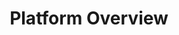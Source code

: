 ---
title: "Platform Overview"
menuTitle: "Platform <U>Overview</U>"
tagline: "See how the Customer and Agent APIs work and talk with each other"
desc: "See how the Customer and Agent APIs work and talk with each other."
color: "#31374f"
type: "guide"
weight: 1
---